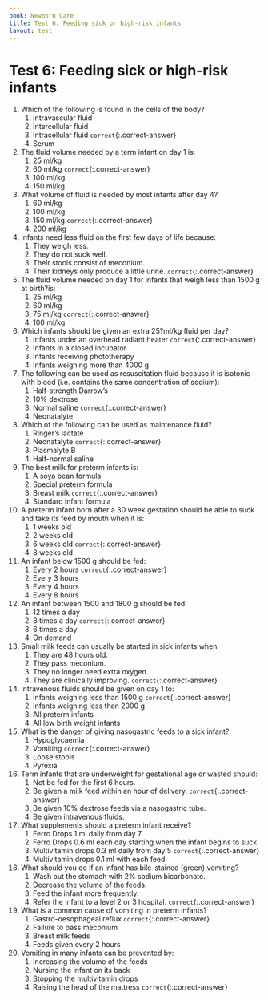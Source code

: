 ```yaml
---
book: Newborn Care
title: Test 6. Feeding sick or high-risk infants
layout: test
---
```


# Test 6: Feeding sick or high-risk infants

1.	Which of the following is found in the cells of the body?
	1.	Intravascular fluid
	1.	Intercellular fluid
	1.	Intracellular fluid `correct`{:.correct-answer}
	1.	Serum
2.	The fluid volume needed by a term infant on day 1 is:
	1.	25 ml/kg
	1.	60 ml/kg `correct`{:.correct-answer}
	1.	100 ml/kg
	1.	150 ml/kg
3.	What volume of fluid is needed by most infants after day 4?
	1.	60 ml/kg
	1.	100 ml/kg
	1.	150 ml/kg `correct`{:.correct-answer}
	1.	200 ml/kg
4.	Infants need less fluid on the first few days of life because:
	1.	They weigh less.
	1.	They do not suck well.
	1.	Their stools consist of meconium.
	1.	Their kidneys only produce a little urine. `correct`{:.correct-answer}
5.	The fluid volume needed on day 1 for infants that weigh less than 1500 g at birth?is:
	1.	25 ml/kg
	1.	60 ml/kg
	1.	75 ml/kg `correct`{:.correct-answer}
	1.	100 ml/kg
6.	Which infants should be given an extra 25?ml/kg fluid per day?
	1.	Infants under an overhead radiant heater `correct`{:.correct-answer}
	1.	Infants in a closed incubator
	1.	Infants receiving phototherapy
	1.	Infants weighing more than 4000 g
7.	The following can be used as resuscitation fluid because it is isotonic with blood (i.e. contains the same concentration of sodium):
	1.	Half-strength Darrow’s
	1.	10% dextrose
	1.	Normal saline `correct`{:.correct-answer}
	1.	Neonatalyte
8.	Which of the following can be used as maintenance fluid?
	1.	Ringer’s lactate
	1.	Neonatalyte `correct`{:.correct-answer}
	1.	Plasmalyte B
	1.	Half-normal saline
9.	The best milk for preterm infants is:
	1.	A soya bean formula
	1.	Special preterm formula
	1.	Breast milk `correct`{:.correct-answer}
	1.	Standard infant formula
10.	A preterm infant born after a 30 week gestation should be able to suck and take its feed by mouth when it is:
	1.	1 weeks old
	1.	2 weeks old
	1.	6 weeks old `correct`{:.correct-answer}
	1.	8 weeks old
11.	An infant below 1500 g should be fed:
	1.	Every 2 hours `correct`{:.correct-answer}
	1.	Every 3 hours
	1.	Every 4 hours
	1.	Every 8 hours
12.	An infant between 1500 and 1800 g should be fed:
	1.	12 times a day
	1.	8 times a day `correct`{:.correct-answer}
	1.	6 times a day
	1.	On demand
13.	Small milk feeds can usually be started in sick infants when:
	1.	They are 48 hours old.
	1.	They pass meconium.
	1.	They no longer need extra oxygen.
	1.	They are clinically improving. `correct`{:.correct-answer}
14.	Intravenous fluids should be given on day 1 to:
	1.	Infants weighing less than 1500 g `correct`{:.correct-answer}
	1.	Infants weighing less than 2000 g
	1.	All preterm infants
	1.	All low birth weight infants
15.	What is the danger of giving nasogastric feeds to a sick infant?
	1.	Hypoglycaemia
	1.	Vomiting `correct`{:.correct-answer}
	1.	Loose stools
	1.	Pyrexia
16.	Term infants that are underweight for gestational age or wasted should:
	1.	Not be fed for the first 6 hours.
	1.	Be given a milk feed within an hour of delivery. `correct`{:.correct-answer}
	1.	Be given 10% dextrose feeds via a nasogastric tube.
	1.	Be given intravenous fluids.
17.	What supplements should a preterm infant receive?
	1.	Ferro Drops 1 ml daily from day 7
	1.	Ferro Drops 0.6 ml each day starting when the infant begins to suck
	1.	Multivitamin drops 0.3 ml daily from day 5 `correct`{:.correct-answer}
	1.	Multivitamin drops 0.1 ml with each feed
18.	What should you do if an infant has bile-stained (green) vomiting?
	1.	Wash out the stomach with 2% sodium bicarbonate.
	1.	Decrease the volume of the feeds.
	1.	Feed the infant more frequently.
	1.	Refer the infant to a level 2 or 3 hospital. `correct`{:.correct-answer}
19.	What is a common cause of vomiting in preterm infants?
	1.	Gastro-oesophageal reflux `correct`{:.correct-answer}
	1.	Failure to pass meconium
	1.	Breast milk feeds
	1.	Feeds given every 2 hours
20.	Vomiting in many infants can be prevented by:
	1.	Increasing the volume of the feeds
	1.	Nursing the infant on its back
	1.	Stopping the multivitamin drops
	1.	Raising the head of the mattress `correct`{:.correct-answer}
